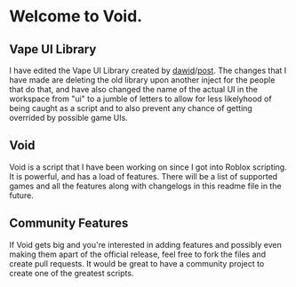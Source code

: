 # Welcome to Void.
## Vape UI Library
I have edited the Vape UI Library created by [dawid](https://v3rmillion.net/member.php?action=profile&uid=1052423)/[post](https://v3rmillion.net/showthread.php?tid=1098651). The changes that I have made are deleting the old library upon another inject for the people that do that, and have also changed the name of the actual UI in the workspace from "ui" to a jumble of letters to allow for less likelyhood of being caught as a script and to also prevent any chance of getting overrided by possible game UIs.

## Void
Void is a script that I have been working on since I got into Roblox scripting. It is powerful, and has a load of features. There will be a list of supported games and all the features along with changelogs in this readme file in the future.

## Community Features
If Void gets big and you're interested in adding features and possibly even making them apart of the official release, feel free to fork the files and create pull requests. It would be great to have a community project to create one of the greatest scripts.
